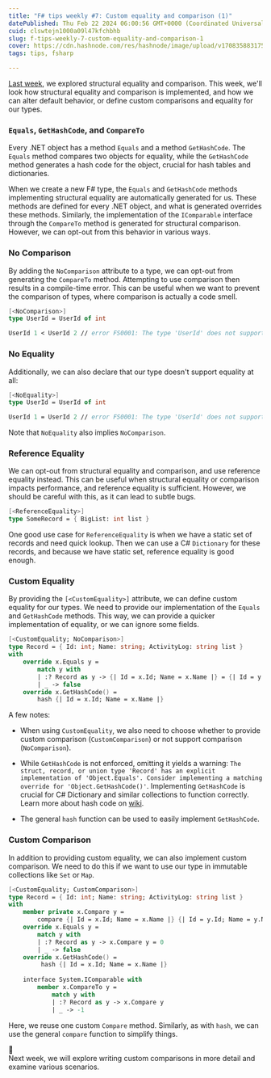 ```yaml
---
title: "F# tips weekly #7: Custom equality and comparison (1)"
datePublished: Thu Feb 22 2024 06:00:56 GMT+0000 (Coordinated Universal Time)
cuid: clswtejn1000a09l47kfchbhb
slug: f-tips-weekly-7-custom-equality-and-comparison-1
cover: https://cdn.hashnode.com/res/hashnode/image/upload/v1708358831754/6bd0ec95-4189-4851-b9f2-0a13871df9a4.jpeg
tags: tips, fsharp

---
```


[Last week](https://jindraivanek.hashnode.dev/f-tips-weekly-6-structural-equality-and-comparison), we explored structural equality and comparison. This week, we'll look how structural equality and comparison is implemented, and how we can alter default behavior, or define custom comparisons and equality for our types.

### `Equals`, `GetHashCode`, and `CompareTo`

Every .NET object has a method `Equals` and a method `GetHashCode`. The `Equals` method compares two objects for equality, while the `GetHashCode` method generates a hash code for the object, crucial for hash tables and dictionaries.

When we create a new F# type, the `Equals` and `GetHashCode` methods implementing structural equality are automatically generated for us. These methods are defined for every .NET object, and what is generated overrides these methods. Similarly, the implementation of the `IComparable` interface through the `CompareTo` method is generated for structural comparison. However, we can opt-out from this behavior in various ways.

### No Comparison

By adding the `NoComparison` attribute to a type, we can opt-out from generating the `CompareTo` method. Attempting to use comparison then results in a compile-time error. This can be useful when we want to prevent the comparison of types, where comparison is actually a code smell.

```fsharp
[<NoComparison>]
type UserId = UserId of int

UserId 1 < UserId 2 // error FS0001: The type 'UserId' does not support the 'comparison' constraint
```

### No Equality

Additionally, we can also declare that our type doesn't support equality at all:

```fsharp
[<NoEquality>]
type UserId = UserId of int

UserId 1 = UserId 2 // error FS0001: The type 'UserId' does not support the 'equality' constraint because it has the 'NoEquality' attribute
```

Note that `NoEquality` also implies `NoComparison`.

### Reference Equality

We can opt-out from structural equality and comparison, and use reference equality instead. This can be useful when structural equality or comparison impacts performance, and reference equality is sufficient. However, we should be careful with this, as it can lead to subtle bugs.

```fsharp
[<ReferenceEquality>]
type SomeRecord = { BigList: int list }
```

One good use case for `ReferenceEquality` is when we have a static set of records and need quick lookup. Then we can use a C# `Dictionary` for these records, and because we have static set, reference equality is good enough.

### Custom Equality

By providing the `[<CustomEquality>]` attribute, we can define custom equality for our types. We need to provide our implementation of the `Equals` and `GetHashCode` methods. This way, we can provide a quicker implementation of equality, or we can ignore some fields.

```fsharp
[<CustomEquality; NoComparison>]
type Record = { Id: int; Name: string; ActivityLog: string list }
with    
    override x.Equals y =
        match y with
        | :? Record as y -> {| Id = x.Id; Name = x.Name |} = {| Id = y.Id; Name = y.Name |}
        | _ -> false
    override x.GetHashCode() =
        hash {| Id = x.Id; Name = x.Name |}
```

A few notes:

* When using `CustomEquality`, we also need to choose whether to provide custom comparison (`CustomComparison`) or not support comparison (`NoComparison`).
    
* While `GetHashCode` is not enforced, omitting it yields a warning: `The struct, record, or union type 'Record' has an explicit implementation of 'Object.Equals'. Consider implementing a matching override for 'Object.GetHashCode()'`. Implementing `GetHashCode` is crucial for C# Dictionary and similar collections to function correctly. Learn more about hash code on [wiki](https://en.wikipedia.org/wiki/Hash_function).
    
* The general `hash` function can be used to easily implement `GetHashCode`.
    

### Custom Comparison

In addition to providing custom equality, we can also implement custom comparison. We need to do this if we want to use our type in immutable collections like `Set` or `Map`.

```fsharp
[<CustomEquality; CustomComparison>]
type Record = { Id: int; Name: string; ActivityLog: string list }
with    
    member private x.Compare y =
        compare {| Id = x.Id; Name = x.Name |} {| Id = y.Id; Name = y.Name |}
    override x.Equals y =
        match y with
        | :? Record as y -> x.Compare y = 0
        | _ -> false
    override x.GetHashCode() =
         hash {| Id = x.Id; Name = x.Name |}
    
    interface System.IComparable with
        member x.CompareTo y =
            match y with
            | :? Record as y -> x.Compare y
            | _ -> -1
```

Here, we reuse one custom `Compare` method. Similarly, as with `hash`, we can use the general `compare` function to simplify things.

<div data-node-type="callout">
<div data-node-type="callout-emoji">📅</div>
<div data-node-type="callout-text">Next week, we will explore writing custom comparisons in more detail and examine various scenarios.</div>
</div>